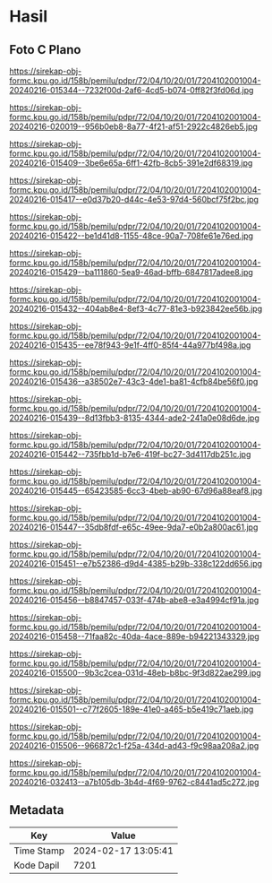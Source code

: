 # Hasil

## Foto C Plano

https://sirekap-obj-formc.kpu.go.id/158b/pemilu/pdpr/72/04/10/20/01/7204102001004-20240216-015344--7232f00d-2af6-4cd5-b074-0ff82f3fd06d.jpg

https://sirekap-obj-formc.kpu.go.id/158b/pemilu/pdpr/72/04/10/20/01/7204102001004-20240216-020019--956b0eb8-8a77-4f21-af51-2922c4826eb5.jpg

https://sirekap-obj-formc.kpu.go.id/158b/pemilu/pdpr/72/04/10/20/01/7204102001004-20240216-015409--3be6e65a-6ff1-42fb-8cb5-391e2df68319.jpg

https://sirekap-obj-formc.kpu.go.id/158b/pemilu/pdpr/72/04/10/20/01/7204102001004-20240216-015417--e0d37b20-d44c-4e53-97d4-560bcf75f2bc.jpg

https://sirekap-obj-formc.kpu.go.id/158b/pemilu/pdpr/72/04/10/20/01/7204102001004-20240216-015422--be1d41d8-1155-48ce-90a7-708fe61e76ed.jpg

https://sirekap-obj-formc.kpu.go.id/158b/pemilu/pdpr/72/04/10/20/01/7204102001004-20240216-015429--ba111860-5ea9-46ad-bffb-6847817adee8.jpg

https://sirekap-obj-formc.kpu.go.id/158b/pemilu/pdpr/72/04/10/20/01/7204102001004-20240216-015432--404ab8e4-8ef3-4c77-81e3-b923842ee56b.jpg

https://sirekap-obj-formc.kpu.go.id/158b/pemilu/pdpr/72/04/10/20/01/7204102001004-20240216-015435--ee78f943-9e1f-4ff0-85f4-44a977bf498a.jpg

https://sirekap-obj-formc.kpu.go.id/158b/pemilu/pdpr/72/04/10/20/01/7204102001004-20240216-015436--a38502e7-43c3-4de1-ba81-4cfb84be56f0.jpg

https://sirekap-obj-formc.kpu.go.id/158b/pemilu/pdpr/72/04/10/20/01/7204102001004-20240216-015439--8d13fbb3-8135-4344-ade2-241a0e08d6de.jpg

https://sirekap-obj-formc.kpu.go.id/158b/pemilu/pdpr/72/04/10/20/01/7204102001004-20240216-015442--735fbb1d-b7e6-419f-bc27-3d4117db251c.jpg

https://sirekap-obj-formc.kpu.go.id/158b/pemilu/pdpr/72/04/10/20/01/7204102001004-20240216-015445--65423585-6cc3-4beb-ab90-67d96a88eaf8.jpg

https://sirekap-obj-formc.kpu.go.id/158b/pemilu/pdpr/72/04/10/20/01/7204102001004-20240216-015447--35db8fdf-e65c-49ee-9da7-e0b2a800ac61.jpg

https://sirekap-obj-formc.kpu.go.id/158b/pemilu/pdpr/72/04/10/20/01/7204102001004-20240216-015451--e7b52386-d9d4-4385-b29b-338c122dd656.jpg

https://sirekap-obj-formc.kpu.go.id/158b/pemilu/pdpr/72/04/10/20/01/7204102001004-20240216-015456--b8847457-033f-474b-abe8-e3a4994cf91a.jpg

https://sirekap-obj-formc.kpu.go.id/158b/pemilu/pdpr/72/04/10/20/01/7204102001004-20240216-015458--71faa82c-40da-4ace-889e-b94221343329.jpg

https://sirekap-obj-formc.kpu.go.id/158b/pemilu/pdpr/72/04/10/20/01/7204102001004-20240216-015500--9b3c2cea-031d-48eb-b8bc-9f3d822ae299.jpg

https://sirekap-obj-formc.kpu.go.id/158b/pemilu/pdpr/72/04/10/20/01/7204102001004-20240216-015501--c77f2605-189e-41e0-a465-b5e419c71aeb.jpg

https://sirekap-obj-formc.kpu.go.id/158b/pemilu/pdpr/72/04/10/20/01/7204102001004-20240216-015506--966872c1-f25a-434d-ad43-f9c98aa208a2.jpg

https://sirekap-obj-formc.kpu.go.id/158b/pemilu/pdpr/72/04/10/20/01/7204102001004-20240216-032413--a7b105db-3b4d-4f69-9762-c8441ad5c272.jpg


## Metadata

| Key        | Value               |
| ---------- | ------------------- |
| Time Stamp | 2024-02-17 13:05:41 |
| Kode Dapil | 7201                |



